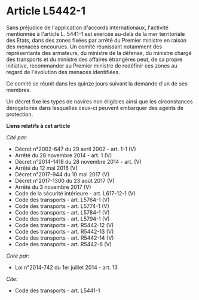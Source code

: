 # Article L5442-1

Sans préjudice de l'application d'accords internationaux, l'activité mentionnée à l'article L. 5441-1 est exercée au-delà de
la mer territoriale des Etats, dans des zones fixées par arrêté du Premier ministre en raison des menaces encourues. Un
comité réunissant notamment des représentants des armateurs, du ministre de la défense, du ministre chargé des transports et
du ministre des affaires étrangères peut, de sa propre initiative, recommander au Premier ministre de redéfinir ces zones au
regard de l'évolution des menaces identifiées. 

Ce comité se réunit dans les quinze jours suivant la demande d'un de ses membres. 

Un décret fixe les types de navires non éligibles ainsi que les circonstances dérogatoires dans lesquelles ceux-ci peuvent
embarquer des agents de protection.

**Liens relatifs à cet article**

_Cité par_:

  - Décret n°2002-647 du 29 avril 2002 - art. 1-1 (V)
  - Arrêté du 28 novembre 2014 - art. 1 (V)
  - Décret n°2014-1418 du 28 novembre 2014 - art. (V)
  - Arrêté du 12 mai 2016 (V)
  - Décret n°2017-944 du 10 mai 2017 (V)
  - Décret n°2017-1300 du 23 août 2017 (V)
  - Arrêté du 3 novembre 2017 (V)
  - Code de la sécurité intérieure - art. L617-12-1 (V)
  - Code des transports - art. L5764-1 (V)
  - Code des transports - art. L5774-1 (V)
  - Code des transports - art. L5784-1 (V)
  - Code des transports - art. L5794-1 (V)
  - Code des transports - art. R5442-12 (V)
  - Code des transports - art. R5442-13 (V)
  - Code des transports - art. R5442-14 (V)
  - Code des transports - art. R5442-6 (V)

_Créé par_:

  - Loi n°2014-742 du 1er juillet 2014 - art. 13

_Cite_:

  - Code des transports - art. L5441-1
